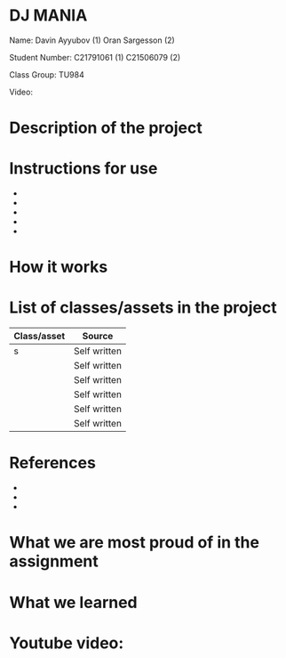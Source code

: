 # DJ MANIA

Name: 
Davin Ayyubov  (1)
Oran Sargesson  (2)

Student Number: 
C21791061    (1)
C21506079    (2)   

Class Group:
TU984

Video:






# Description of the project


# Instructions for use
* 
* 
* 
* 
* 


# How it works


# List of classes/assets in the project

| Class/asset | Source |
|-----------|-----------|
| s |Self written|
| | Self written|
|  | Self written |
|  | Self written |
|  | Self written |
|  | Self written |

# References
* 
*
*



# What we are most proud of in the assignment


# What we learned







# Youtube video:
